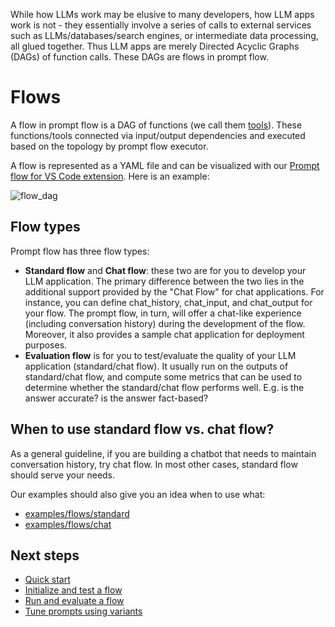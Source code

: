 While how LLMs work may be elusive to many developers, how LLM apps work is not - they essentially involve a series of calls to external services such as LLMs/databases/search engines, or intermediate data processing, all glued together. Thus LLM apps are merely Directed Acyclic Graphs (DAGs) of function calls. These DAGs are flows in prompt flow.

# Flows

A flow in prompt flow is a DAG of functions (we call them [tools](./concept-tools.md)). These functions/tools connected via input/output dependencies and executed based on the topology by prompt flow executor.

A flow is represented as a YAML file and can be visualized with our [Prompt flow for VS Code extension](https://marketplace.visualstudio.com/items?itemName=prompt-flow.prompt-flow). Here is an example:

![flow_dag](../media/how-to-guides/quick-start/flow_dag.png)

## Flow types

Prompt flow has three flow types:

- **Standard flow** and **Chat flow**: these two are for you to develop your LLM application. The primary difference between the two lies in the additional support provided by the "Chat Flow" for chat applications. For instance, you can define chat_history, chat_input, and chat_output for your flow. The prompt flow, in turn, will offer a chat-like experience (including conversation history) during the development of the flow. Moreover, it also provides a sample chat application for deployment purposes.
- **Evaluation flow** is for you to test/evaluate the quality of your LLM application (standard/chat flow). It usually run on the outputs of standard/chat flow, and compute some metrics that can be used to determine whether the standard/chat flow performs well. E.g. is the answer accurate? is the answer fact-based?

## When to use standard flow vs. chat flow?

As a general guideline, if you are building a chatbot that needs to maintain conversation history, try chat flow. In most other cases, standard flow should serve your needs.

Our examples should also give you an idea when to use what:
- [examples/flows/standard](https://github.com/microsoft/promptflow/tree/main/examples/flows/standard)
- [examples/flows/chat](https://github.com/microsoft/promptflow/tree/main/examples/flows/chat)

## Next steps

- [Quick start](../how-to-guides/quick-start.md)
- [Initialize and test a flow](../how-to-guides/init-and-test-a-flow.md)
- [Run and evaluate a flow](../how-to-guides/run-and-evaluate-a-flow/index.md)
- [Tune prompts using variants](../how-to-guides/tune-prompts-with-variants.md)
